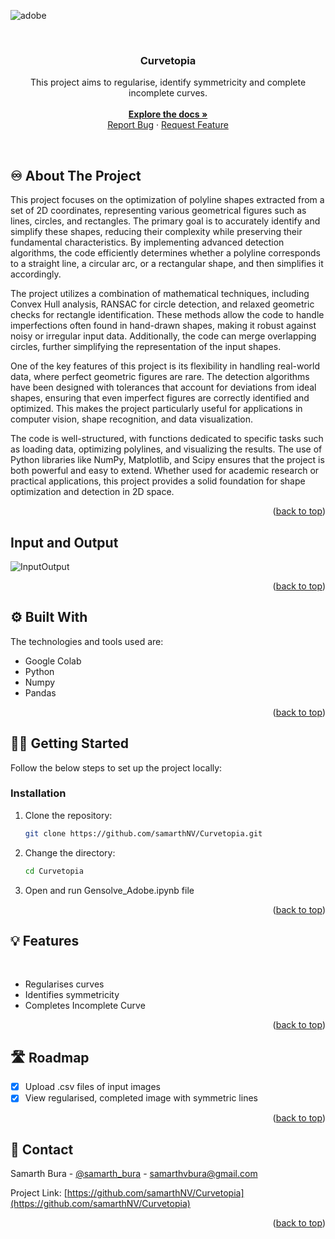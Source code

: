 <a name="readme-top"></a>

![adobe](https://github.com/user-attachments/assets/d93048d4-4cca-4961-ac0f-9fdbc14fb4f3)

<!-- PROJECT LOGO -->
<br/>
<div align="center">

  <h3 align="center"><b>Curvetopia</b></h3>

  <p align="center">
    This project aims to regularise, identify symmetricity and complete incomplete curves.
    <br />
    <br>
    <a href="https://github.com/samarthNV/Curvetopia"><strong>Explore the docs »</strong></a>
    <br />
    <a href="https://github.com/samarthNV/Curvetopia/issues">Report Bug</a>
    ·
    <a href="https://github.com/samarthNV/Curvetopia/issues">Request Feature</a>
  </p>
</div>

<!-- ABOUT THE PROJECT -->
<br>

## ♾️ About The Project

This project focuses on the optimization of polyline shapes extracted from a set of 2D coordinates, representing various geometrical figures such as lines, circles, and rectangles. The primary goal is to accurately identify and simplify these shapes, reducing their complexity while preserving their fundamental characteristics. By implementing advanced detection algorithms, the code efficiently determines whether a polyline corresponds to a straight line, a circular arc, or a rectangular shape, and then simplifies it accordingly.

The project utilizes a combination of mathematical techniques, including Convex Hull analysis, RANSAC for circle detection, and relaxed geometric checks for rectangle identification. These methods allow the code to handle imperfections often found in hand-drawn shapes, making it robust against noisy or irregular input data. Additionally, the code can merge overlapping circles, further simplifying the representation of the input shapes.

One of the key features of this project is its flexibility in handling real-world data, where perfect geometric figures are rare. The detection algorithms have been designed with tolerances that account for deviations from ideal shapes, ensuring that even imperfect figures are correctly identified and optimized. This makes the project particularly useful for applications in computer vision, shape recognition, and data visualization.

The code is well-structured, with functions dedicated to specific tasks such as loading data, optimizing polylines, and visualizing the results. The use of Python libraries like NumPy, Matplotlib, and Scipy ensures that the project is both powerful and easy to extend. Whether used for academic research or practical applications, this project provides a solid foundation for shape optimization and detection in 2D space.

<p align="right">(<a href="#readme-top">back to top</a>)</p>

## Input and Output

![InputOutput](https://github.com/user-attachments/assets/c6cdedf1-3499-461a-80cc-7f7f36d833be)

<p align="right">(<a href="#readme-top">back to top</a>)</p>

## ⚙️ Built With

The technologies and tools used are:

- Google Colab
- Python
- Numpy
- Pandas

<p align="right">(<a href="#readme-top">back to top</a>)</p>

<!-- GETTING STARTED -->

## 🧑‍💻 Getting Started

Follow the below steps to set up the project locally:

### Installation

1. Clone the repository:

   ```sh
   git clone https://github.com/samarthNV/Curvetopia.git
   ```

2. Change the directory:

   ```sh
   cd Curvetopia
   ```

3. Open and run Gensolve_Adobe.ipynb file

<p align="right">(<a href="#readme-top">back to top</a>)</p>

## 💡 Features

<br>

- Regularises curves
- Identifies symmetricity
- Completes Incomplete Curve

<p align="right">(<a href="#readme-top">back to top</a>)</p>

<!-- ROADMAP -->

## 🛣️ Roadmap

- [x] Upload .csv files of input images
- [x] View regularised, completed image with symmetric lines

<p align="right">(<a href="#readme-top">back to top</a>)</p>

<!-- CONTACT -->

## 📧 Contact

Samarth Bura - [@samarth_bura](https://www.linkedin.com/in/samarthNV/) - samarthvbura@gmail.com

Project Link: [https://github.com/samarthNV/Curvetopia](https://github.com/samarthNV/Curvetopia)

<p align="right">(<a href="#readme-top">back to top</a>)</p>
